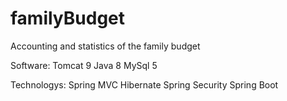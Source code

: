 # familyBudget
Accounting and statistics of the family budget

Software:
Tomcat 9
Java 8
MySql 5


Technologys:
Spring MVC
Hibernate
Spring Security
Spring Boot
